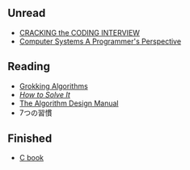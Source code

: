 ## Unread

- [CRACKING the CODING INTERVIEW](file:///Users/quinn-sasha-kenta/Library/Mobile%20Documents/com~apple~CloudDocs/Downloads/Cracking%20the%20Coding%20Interview%206th%20Edition.pdf)
- [Computer Systems A Programmer's Perspective](file:///Users/quinn-sasha-kenta/Library/Mobile%20Documents/com~apple~CloudDocs/Downloads/Computer%20Systems%20A%20Programmer's%20Perspective(3rd).pdf)

## Reading

- [Grokking Algorithms](https://learning.oreilly.com/library/view/grokking-algorithms-second/9781633438538/OEBPS/Text/toc.html)
- [_How to Solve It_](https://ia902709.us.archive.org/12/items/polya-how-to-solve-it/Polya%20-%20How%20to%20solve%20it.pdf)
- [The Algorithm Design Manual](file:///Users/quinn-sasha-kenta/Library/Mobile%20Documents/com~apple~CloudDocs/Downloads/The%20Algorithm%20Design%20Manual,%203rd%20Edition.pdf)
- 7つの習慣
## Finished

- [C book](file:///Users/quinn-sasha-kenta/Library/Mobile%20Documents/com~apple~CloudDocs/Downloads/The.C.Programming.Language.2Nd.Ed%20Prentice.Hall.Brian.W.Kernighan.and.Dennis.M.Ritchie..pdf) 